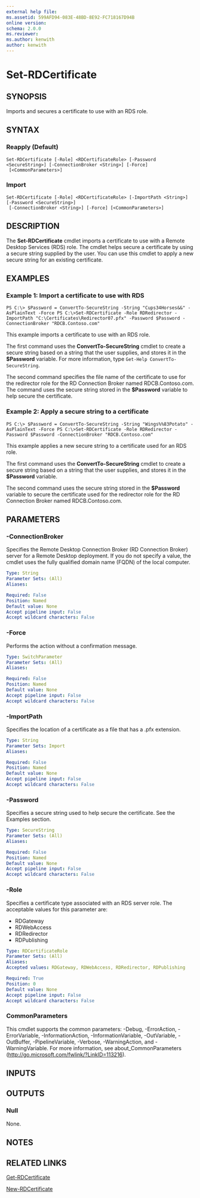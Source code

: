 ```yaml
---
external help file: 
ms.assetid: 599AFD94-083E-48BD-8E92-FC718167D94B
online version: 
schema: 2.0.0
ms.reviewer:
ms.author: kenwith
author: kenwith
---
```


# Set-RDCertificate

## SYNOPSIS
Imports and secures a certificate to use with an RDS role.

## SYNTAX

### Reapply (Default)
```
Set-RDCertificate [-Role] <RDCertificateRole> [-Password <SecureString>] [-ConnectionBroker <String>] [-Force]
 [<CommonParameters>]
```

### Import
```
Set-RDCertificate [-Role] <RDCertificateRole> [-ImportPath <String>] [-Password <SecureString>]
 [-ConnectionBroker <String>] [-Force] [<CommonParameters>]
```

## DESCRIPTION
The **Set-RDCertificate** cmdlet imports a certificate to use with a Remote Desktop Services (RDS) role.
The cmdlet helps secure a certificate by using a secure string supplied by the user.
You can use this cmdlet to apply a new secure string for an existing certificate.

## EXAMPLES

### Example 1: Import a certificate to use with RDS
```
PS C:\> $Password = ConvertTo-SecureString -String "Cups34Horses&&" -AsPlainText -Force PS C:\>Set-RDCertificate -Role RDRedirector -ImportPath "C:\Certificates\Redirector07.pfx" -Password $Password -ConnectionBroker "RDCB.Contoso.com"
```

This example imports a certificate to use with an RDS role.

The first command uses the **ConvertTo-SecureString** cmdlet to create a secure string based on a string that the user supplies, and stores it in the **$Password** variable.
For more information, type `Get-Help ConvertTo-SecureString`.

The second command specifies the file name of the certificate to use for the redirector role for the RD Connection Broker named RDCB.Contoso.com.
The command uses the secure string stored in the **$Password** variable to help secure the certificate.

### Example 2: Apply a secure string to a certificate
```
PS C:\> $Password = ConvertTo-SecureString -String "Wings%%83Potato" -AsPlainText -Force PS C:\>Set-RDCertificate -Role RDRedirector -Password $Password -ConnectionBroker "RDCB.Contoso.com"
```

This example applies a new secure string to a certificate used for an RDS role.

The first command uses the **ConvertTo-SecureString** cmdlet to create a secure string based on a string that the user supplies, and stores it in the **$Password** variable.

The second command uses the secure string stored in the **$Password** variable to secure the certificate used for the redirector role for the RD Connection Broker named RDCB.Contoso.com.

## PARAMETERS

### -ConnectionBroker
Specifies the Remote Desktop Connection Broker (RD Connection Broker) server for a Remote Desktop deployment.
If you do not specify a value, the cmdlet uses the fully qualified domain name (FQDN) of the local computer.

```yaml
Type: String
Parameter Sets: (All)
Aliases: 

Required: False
Position: Named
Default value: None
Accept pipeline input: False
Accept wildcard characters: False
```

### -Force
Performs the action without a confirmation message.

```yaml
Type: SwitchParameter
Parameter Sets: (All)
Aliases: 

Required: False
Position: Named
Default value: None
Accept pipeline input: False
Accept wildcard characters: False
```

### -ImportPath
Specifies the location of a certificate as a file that has a .pfx extension.

```yaml
Type: String
Parameter Sets: Import
Aliases: 

Required: False
Position: Named
Default value: None
Accept pipeline input: False
Accept wildcard characters: False
```

### -Password
Specifies a secure string used to help secure the certificate.
See the Examples section.

```yaml
Type: SecureString
Parameter Sets: (All)
Aliases: 

Required: False
Position: Named
Default value: None
Accept pipeline input: False
Accept wildcard characters: False
```

### -Role
Specifies a certificate type associated with an RDS server role.
The acceptable values for this parameter are:

- RDGateway
- RDWebAccess
- RDRedirector
- RDPublishing

```yaml
Type: RDCertificateRole
Parameter Sets: (All)
Aliases: 
Accepted values: RDGateway, RDWebAccess, RDRedirector, RDPublishing

Required: True
Position: 0
Default value: None
Accept pipeline input: False
Accept wildcard characters: False
```

### CommonParameters
This cmdlet supports the common parameters: -Debug, -ErrorAction, -ErrorVariable, -InformationAction, -InformationVariable, -OutVariable, -OutBuffer, -PipelineVariable, -Verbose, -WarningAction, and -WarningVariable. For more information, see about_CommonParameters (http://go.microsoft.com/fwlink/?LinkID=113216).

## INPUTS

## OUTPUTS

### Null
None.

## NOTES

## RELATED LINKS

[Get-RDCertificate](./Get-RDCertificate.md)

[New-RDCertificate](./New-RDCertificate.md)

